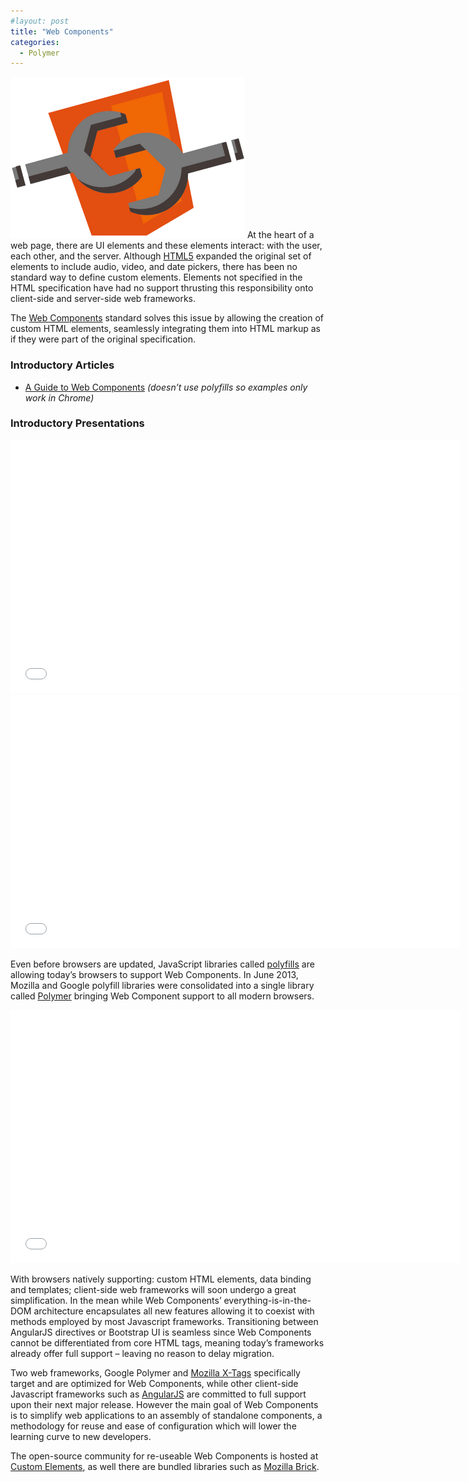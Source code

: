 ```yaml
---
#layout: post
title: "Web Components"
categories:
  - Polymer
---
```


![Web Components](/assets/images/2014/01/webcomponents.png) At the heart of a web page, there are UI elements and these elements interact: with the user, each other, and the server. Although [HTML5](http://dev.w3.org/html5/markup/elements.html) expanded the original set of elements to include audio, video, and date pickers, there has been no standard way to define custom elements. Elements not specified in the HTML specification have had no support thrusting this responsibility onto client-side and server-side web frameworks.

The [Web Components](http://w3c.github.io/webcomponents/explainer/) standard solves this issue by allowing the creation of custom HTML elements, seamlessly integrating them into HTML markup as if they were part of the original specification.

### Introductory Articles
- [A Guide to Web Components](http://css-tricks.com/modular-future-web-components/) _(doesn’t use polyfills so examples only work in Chrome)_

### Introductory Presentations

<iframe src="//www.youtube.com/embed/fqULJBBEVQE" allowfullscreen="" class="aligncenter" width="720" height="405" frameborder="0"></iframe>

<iframe src="//www.youtube.com/embed/0g0oOOT86NY" allowfullscreen="" class="aligncenter" width="720" height="405" frameborder="0"></iframe>

Even before browsers are updated, JavaScript libraries called [polyfills](http://en.wikipedia.org/wiki/Polyfill) are allowing today’s browsers to support Web Components. In June 2013, Mozilla and Google polyfill libraries were consolidated into a single library called [Polymer](http://www.polymer-project.org/) bringing Web Component support to all modern browsers.

<iframe src="//www.youtube.com/embed/p1NpZ-0Op0w" allowfullscreen="" class="aligncenter" width="720" height="405" frameborder="0"></iframe>

With browsers natively supporting: custom HTML elements, data binding and templates; client-side web frameworks will soon undergo a great simplification. In the mean while Web Components’ everything-is-in-the-DOM architecture encapsulates all new features allowing it to coexist with methods employed by most Javascript frameworks. Transitioning between AngularJS directives or Bootstrap UI is seamless since Web Components cannot be differentiated from core HTML tags, meaning today’s frameworks already offer full support – leaving no reason to delay migration.



Two web frameworks, Google Polymer and [Mozilla X-Tags](http://www.x-tags.org/) specifically target and are optimized for Web Components, while other client-side Javascript frameworks such as [AngularJS](http://angularjs.org/) are committed to full support upon their next major release. However the main goal of Web Components is to simplify web applications to an assembly of standalone components, a methodology for reuse and ease of configuration which will lower the learning curve to new developers.

The open-source community for re-useable Web Components is hosted at [Custom Elements](http://customelements.io/), as well there are bundled libraries such as [Mozilla Brick](http://mozilla.github.io/brick/).

